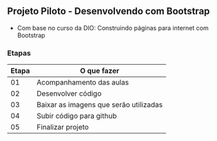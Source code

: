 ## Projeto Piloto - Desenvolvendo com Bootstrap
 - Com base no curso da DIO: Construindo páginas para internet com Bootstrap

### Etapas
|Etapa | O que fazer      |
|------|------------------|
|  01  | Acompanhamento das aulas|
|  02  | Desenvolver código           |
|  03  | Baixar as imagens que serão utilizadas |
|  04  | Subir código para github     |
|  05  | Finalizar projeto            |